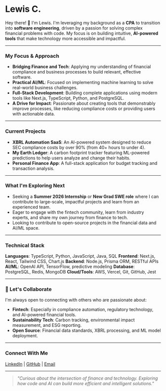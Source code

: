 # Lewis C.

Hey there! 👋 I'm Lewis. I'm leveraging my background as a **CPA** to transition into **software engineering**, driven by a passion for solving complex financial problems with code. My focus is on building intuitive, **AI-powered tools** that make technology more accessible and impactful.

---

### My Focus & Approach

* **Bridging Finance and Tech**: Applying my understanding of financial compliance and business processes to build relevant, effective software.
* **Practical AI/ML**: Focused on implementing machine learning to solve real-world business challenges.
* **Full-Stack Development**: Building complete applications using modern tools like Next.js, TypeScript, Python, and PostgreSQL.
* **A Drive for Impact**: Passionate about creating tools that demonstrably improve processes, like reducing compliance costs or providing users with actionable data.

---

### Current Projects

* **XBRL Automation SaaS**: An AI-powered system designed to reduce SEC compliance costs by over 90% (from 40+ hours to under 4).
* **My Earth Ledger**: A carbon footprint tracker featuring ML-powered predictions to help users analyze and change their habits.
* **Personal Finance App**: A full-stack application for budget tracking and transaction analysis.

---

### What I'm Exploring Next

* Seeking a **Summer 2026 Internship** or **New Grad SWE role** where I can contribute to large-scale, impactful projects and learn from an experienced team.
* Eager to engage with the fintech community, learn from industry experts, and share my own journey from finance to tech.
* Looking to contribute to open-source projects in the financial data and AI/ML space.

---

### Technical Stack

**Languages**: TypeScript, Python, JavaScript, Java, SQL
**Frontend**: Next.js, React, Tailwind CSS, Chart.js
**Backend**: Node.js, Prisma ORM, RESTful APIs
**AI/ML**: OpenAI API, TensorFlow, predictive modeling
**Database**: PostgreSQL, Redis, MongoDB
**Cloud/Tools**: AWS, Vercel, Git, GitHub, Jest

---

### 🤝 Let's Collaborate

I'm always open to connecting with others who are passionate about:
* **Fintech**: Especially in compliance automation, regulatory technology, and AI-powered financial tools.
* **Sustainability Tech**: Carbon tracking, environmental impact measurement, and ESG reporting.
* **Open Source**: Financial data standards, XBRL processing, and ML model deployment.

---

### Connect With Me

[LinkedIn](https://www.linkedin.com/in/lewis-curtis-61b10079) | [GitHub](https://github.com/curtilew) | [Email](mailto:lewiswcurtis@gmail.com)

---

> *"Curious about the intersection of finance and technology. Exploring how code and AI can build more efficient and intelligent solutions."*
